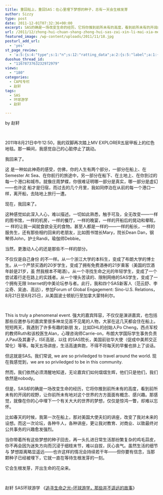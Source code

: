 ```yaml
---
title: 重回船上，重回SAS：在心里埋下梦想的种子，总有一天会生根发芽
author: Sizzy
type: post
date: 2011-12-01T07:32:36+00:00
excerpt: SAS的确是一场改变生命的经历，它将你推到前所未有的高度，看到前所未有的开阔的视野，让你前所未有地对这个世界的方方面面有概念、感兴趣。那感觉，就像在你的心中埋下一个有关大大的世界的梦想，仅仅是惊鸿一瞥，却难以忘怀。
url: /2011/12/zhong-hui-chuan-shang-zhong-hui-sas-zai-xin-li-mai-xia-meng-xiang-di-zhong-zi-zong-you-yi-tian-hui-sheng-gen-fa-ya/
featured_image: /wp-content/uploads/2011/11/18.jpg
posturl_add_url:
  - 'yes'
st_page_review:
  - 'a:5:{s:4:"type";s:1:"n";s:12:"ratting_data";a:2:{s:5:"label";a:1:{i:0;s:0:"";}s:5:"score";a:1:{i:0;s:1:"0";}}s:7:"postion";s:2:"tl";s:5:"title";s:0:"";s:11:"score_label";s:0:"";}'
duoshuo_thread_id:
  - "1167873763232972979"
views:
  - "180"
categories:
  - CAPE专栏
  - 赵轩
tags:
  - SAS
  - 环球游学
  - 赵轩

---
```

by 赵轩

&nbsp;

2011年8月21日中午12:50，我的双脚再次踏上MV EXPLORER五层甲板上的红色地毯。那一瞬间，我感觉自己的心脏停止了跳动。

我回来了。

这 是一种如此神奇的感受，仿佛，你的人生有两个部分，一部分在船上、在Semester At Sea、在你航行的旅途中，另一部分在船下、在土地上、在你到过的每一个港口和城市。就像庄周梦蝶，你很难证明哪一部分是真实，哪一部分是虚幻——也许这 船才是归宿，而过去的几个月里，我如同停泊在从前的每一个港口一样，离开船，去陆地上旅行一遭。

现在，我回来了。

这种感觉如此深入人心，难以描述。一切如此熟悉，触手可及，全无改变——一样的图书馆，一样的机房，一样的餐厅，一样的晚宴，一样的开船后的晃动和晕眩，一 样的让我一闻就食欲全无的食物。甚至人都是一样的——一样的船长，一样的服务生，还有那些相约回来的老朋友，比如图书馆长Mary，院长Dean Dan，钢琴师John，护士Randi，瑜伽师Debbie。

当然，更激动人心的还是那些不一样的部分。

不仅仅是自己身份 的不一样。从一个浙江大学的本科生，变成了布朗大学的博士生。从一个严禁买酒的20岁学生，变成了拥有免费酒券的21岁乘客（美国的饮酒年龄是21岁，虽 然我根本不喝酒）。从一个寻找生命之光的年轻学生，变成了一个尝试着行走在路上的实践者。从一个埋头苦读的、限制网络的SAS学生，变成了一个拥有无限 Internet的中美论坛参与者。此行，我和四个SAS新客人（范云舒、李尘奇、吴迪、高远），参加Forum of Global Engagement: Sino-U.S. Relations，8月21日至8月25日，从美国波士顿航行至加拿大蒙特利尔。

&nbsp;

This is truly a phenomenal event. 强大的嘉宾阵容，不仅仅是演讲嘉宾，也包括那些应邀参与的嘉宾里很多神龙见首不见尾的人物，大家在这几天都会住在船上。短短两天，我遇到了许多有趣的新朋 友，比如DHL的创始人Po Cheng，西点军校的教师Ruth和该校医生Alan，心理咨询师Carrie-on，布朗大学国际学生事务负责人Paul及其妻子，ISE高层，以往 的SAS院长，美国前驻华大使（促成中美邦交正常化）等等。每天五场讲座，生活高速奔跑，不得不将每天的早餐也排上了谈话。

但这就是SAS。我们常说, we are so priviledged to travel around the world. 现在我感觉到，we are so priviledged to be in this community.

然而，我们依然必须清醒地知道，无论嘉宾们如何熠熠生辉，他们只是他们，我们依然是nobody。

但是，SAS却的确是一场改变生命的经历，它将你推到前所未有的高度，看到前所未有的开阔的视野，让你前所未有地对这个世界的方方面面有概念、感兴趣。那感觉，就像在你的心中埋下一个有关大大的世界的梦想，仅仅是惊鸿一瞥，却难以忘怀。

比如春天的时候，我第一次在船上，那对美国大使夫妇的讲座，改变了我对未来的设想。而这一次论坛，各种牛人，各种讲座，更让我对教育、对商业、以致最终对公共事务的兴趣愈发强烈。

当你带着所有这些梦想的种子回去，再一头扎进日常生活那纷繁复杂的鸡毛蒜皮，你不再会因为迷失方向而沉浸于细枝末节，难以自拔，灰心丧气。虽然生活的细节与 梦想距离略显遥远——也许这样的情况会持续若干年——但你要有信念，当那颗种子已经被埋下，它就一直在等待生根发芽的一刻。

它会生根发芽，开出生命的花朵来。

&nbsp;

赵轩 SAS环球游学 《[追寻生命之光&#8211;环球游学，那些并不遥远的故事][1]》

 [1]: hicape.com/2011/07/diaries-zhaoxuan/